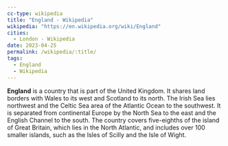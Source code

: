 ```yaml
---
cc-type: wikipedia
title: "England - Wikipedia"
wikipedia: "https://en.wikipedia.org/wiki/England"
cities:
  - London - Wikipedia
date: 2023-04-25
permalink: /wikipedia/:title/
tags:
  - England
  - Wikipedia
---
```

**England** is a country that is part of the United Kingdom. It shares land borders with Wales to its west and Scotland to its north. The Irish Sea lies northwest and the Celtic Sea area of the Atlantic Ocean to the southwest. It is separated from continental Europe by the North Sea to the east and the English Channel to the south. The country covers five-eighths of the island of Great Britain, which lies in the North Atlantic, and includes over 100 smaller islands, such as the Isles of Scilly and the Isle of Wight.